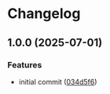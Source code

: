 # Changelog

## 1.0.0 (2025-07-01)


### Features

* initial commit ([034d5f6](https://github.com/OMICRONEnergyOSS/oscd-menu-open/commit/034d5f6b807aa9ad20f1a94485361fcdcdfcd0df))
